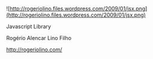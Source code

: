 ![http://rogeriolino.files.wordpress.com/2009/01/jsx.png](http://rogeriolino.files.wordpress.com/2009/01/jsx.png)

Javascript Library


Rogério Alencar Lino Filho

http://rogeriolino.com/
